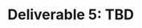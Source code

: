# Deliverable 5: TBD

<!--
NOTE: this will not be the same

# Deliverable 5

Software systems are long-lived. As such, it is typically unacceptable for old code to just stop working because new features have been added. To account for this, we will wrap up your project by running a complete regression test suite against your project code.

On the Deliverable 4 due date, the master branch of your repo will be run against the [Deliverable 1](Deliverable1.md), [Deliverable 2](Deliverable2.md), and [Deliverable 3](Deliverable3.md), AutoTest suites. Your score will be computed by:

```number of passed tests / total number of tests```

Any code that does not compile will count towards the total number of tests (and obviously the passing count will be 0 for those tests). Any tests that skipped will also count towards the total number of tests.

This deliverable should not require any work on your behalf, but it is crucial that you keep on top of your repos and make sure you do not have any major regressions before the due date. This date will be absolutely firm.

-->
